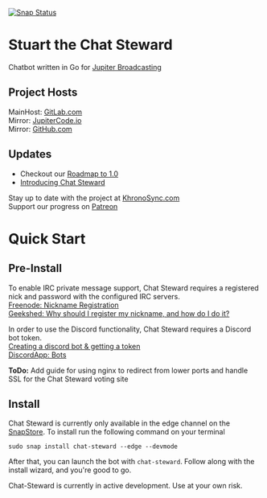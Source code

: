 [![Snap Status](https://build.snapcraft.io/badge/Kpovoc/chat-steward.svg)](https://build.snapcraft.io/user/Kpovoc/chat-steward)

# Stuart the Chat Steward
Chatbot written in Go for [Jupiter Broadcasting](https://jupiterbroadcasting.com)     

## Project Hosts
MainHost: [GitLab.com](https://gitlab.com/Kpovoc/chat-steward)  
Mirror: [JupiterCode.io](https://gitlab.jupitercode.io/Kpovoc/chat-steward)  
Mirror: [GitHub.com](https://github.com/Kpovoc/chat-steward)  

## Updates
- Checkout our [Roadmap to 1.0](https://gitlab.com/Kpovoc/chat-steward/wikis/Roadmap)  
- [Introducing Chat Steward](https://khronosync.com/posts/chat-steward-a-modern-showbot.html)

Stay up to date with the project at [KhronoSync.com](https://khronosync.com)  
Support our progress on [Patreon](https://www.patreon.com/KhronoSync)  


# Quick Start
## Pre-Install
To enable IRC private message support, Chat Steward requires a registered nick 
and password with the configured IRC servers.  
[Freenode: Nickname Registration](https://freenode.net/kb/answer/registration)  
[Geekshed: Why should I register my nickname, and how do I do it?](http://www.geekshed.net/2009/11/why-should-i-register-my-nickname-and-how-do-i-do-it/)  

In order to use the Discord functionality, Chat Steward requires a Discord bot
token.  
[Creating a discord bot & getting a token](https://github.com/reactiflux/discord-irc/wiki/Creating-a-discord-bot-&-getting-a-token)  
[DiscordApp: Bots](https://discordapp.com/developers/docs/topics/oauth2#bots)  

**ToDo:** Add guide for using nginx to redirect from lower ports and handle SSL for the Chat Steward voting site

## Install
Chat Steward is currently only available in the edge channel on the 
[SnapStore](https://snapcraft.io/store). To install run the following command 
on your terminal  
```
sudo snap install chat-steward --edge --devmode
```
After that, you can launch the bot with `chat-steward`. Follow along with the 
install wizard, and you're good to go.  

Chat-Steward is currently in active development. Use at your own risk.